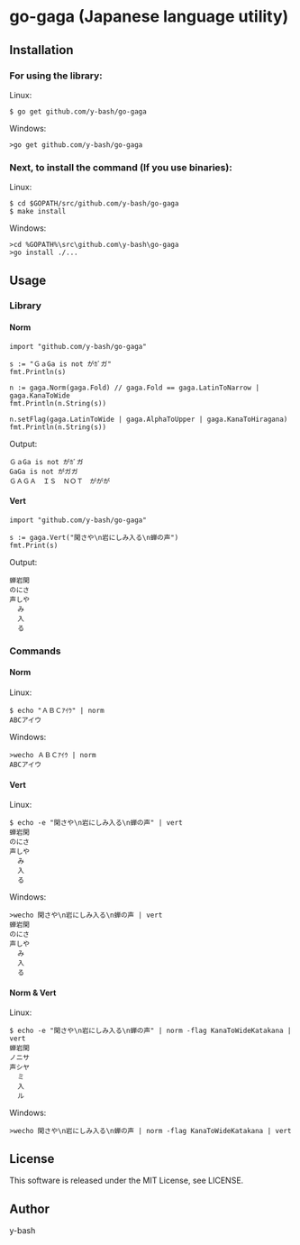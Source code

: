 # go-gaga (Japanese language utility)

## Installation

### For using the library:

Linux:

```
$ go get github.com/y-bash/go-gaga
```

Windows:

```
>go get github.com/y-bash/go-gaga
```

### Next, to install the command (If you use binaries):

Linux:

```
$ cd $GOPATH/src/github.com/y-bash/go-gaga
$ make install
```

Windows:

```
>cd %GOPATH%\src\github.com\y-bash\go-gaga
>go install ./...
```

## Usage

### Library

#### Norm

```
import "github.com/y-bash/go-gaga"

s := "ＧａGa is not がｶﾞガ"
fmt.Println(s)

n := gaga.Norm(gaga.Fold) // gaga.Fold == gaga.LatinToNarrow | gaga.KanaToWide
fmt.Println(n.String(s))

n.setFlag(gaga.LatinToWide | gaga.AlphaToUpper | gaga.KanaToHiragana)
fmt.Println(n.String(s))
```

Output:

```
ＧａGa is not がｶﾞガ
GaGa is not がガガ
ＧＡＧＡ　ＩＳ　ＮＯＴ　ががが
```

#### Vert

```
import "github.com/y-bash/go-gaga"

s := gaga.Vert("閑さや\n岩にしみ入る\n蝉の声")
fmt.Print(s)
```

Output:

```
蝉岩閑
のにさ
声しや
  み  
  入  
  る
```

### Commands

#### Norm

Linux:

```
$ echo "ＡＢＣｱｲｳ" | norm
ABCアイウ
```

Windows:

```
>wecho ＡＢＣｱｲｳ | norm
ABCアイウ

```


#### Vert

Linux:

```
$ echo -e "閑さや\n岩にしみ入る\n蝉の声" | vert
蝉岩閑
のにさ
声しや
  み  
  入  
  る
```

Windows:

```
>wecho 閑さや\n岩にしみ入る\n蝉の声 | vert
蝉岩閑
のにさ
声しや
  み
  入
  る
```


#### Norm & Vert

Linux:

```
$ echo -e "閑さや\n岩にしみ入る\n蝉の声" | norm -flag KanaToWideKatakana | vert
蝉岩閑
ノニサ
声シヤ
  ミ
  入
  ル
```

Windows:

```
>wecho 閑さや\n岩にしみ入る\n蝉の声 | norm -flag KanaToWideKatakana | vert
```

## License

This software is released under the MIT License, see LICENSE.

## Author

y-bash

